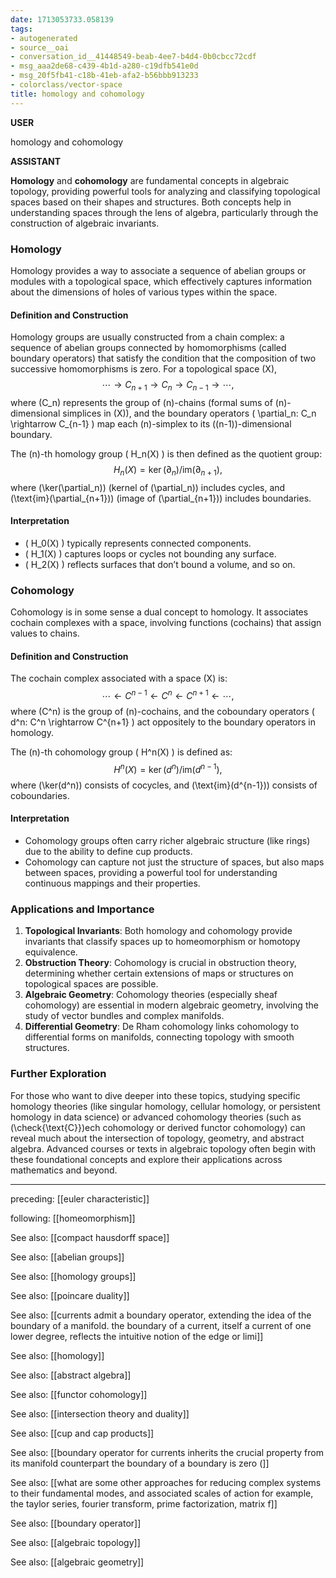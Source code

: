 ```yaml
---
date: 1713053733.058139
tags:
- autogenerated
- source__oai
- conversation_id__41448549-beab-4ee7-b4d4-0b0cbcc72cdf
- msg_aaa2de68-c439-4b1d-a280-c19dfb541e0d
- msg_20f5fb41-c18b-41eb-afa2-b56bbb913233
- colorclass/vector-space
title: homology and cohomology
---
```


**USER**

homology and cohomology


**ASSISTANT**

**Homology** and **cohomology** are fundamental concepts in algebraic topology, providing powerful tools for analyzing and classifying topological spaces based on their shapes and structures. Both concepts help in understanding spaces through the lens of algebra, particularly through the construction of algebraic invariants.

### Homology

Homology provides a way to associate a sequence of abelian groups or modules with a topological space, which effectively captures information about the dimensions of holes of various types within the space. 

#### Definition and Construction
Homology groups are usually constructed from a chain complex: a sequence of abelian groups connected by homomorphisms (called boundary operators) that satisfy the condition that the composition of two successive homomorphisms is zero. For a topological space \(X\),
$$
\cdots \rightarrow C_{n+1} \rightarrow C_n \rightarrow C_{n-1} \rightarrow \cdots,
$$
where \(C_n\) represents the group of \(n\)-chains (formal sums of \(n\)-dimensional simplices in \(X\)), and the boundary operators \( \partial_n: C_n \rightarrow C_{n-1} \) map each \(n\)-simplex to its \((n-1)\)-dimensional boundary.

The \(n\)-th homology group \( H_n(X) \) is then defined as the quotient group:
$$
H_n(X) = \ker(\partial_n) / \text{im}(\partial_{n+1}),
$$
where \(\ker(\partial_n)\) (kernel of \(\partial_n\)) includes cycles, and \(\text{im}(\partial_{n+1})\) (image of \(\partial_{n+1}\)) includes boundaries.

#### Interpretation
- \( H_0(X) \) typically represents connected components.
- \( H_1(X) \) captures loops or cycles not bounding any surface.
- \( H_2(X) \) reflects surfaces that don’t bound a volume, and so on.

### Cohomology

Cohomology is in some sense a dual concept to homology. It associates cochain complexes with a space, involving functions (cochains) that assign values to chains.

#### Definition and Construction
The cochain complex associated with a space \(X\) is:
$$
\cdots \leftarrow C^{n-1} \leftarrow C^n \leftarrow C^{n+1} \leftarrow \cdots,
$$
where \(C^n\) is the group of \(n\)-cochains, and the coboundary operators \( d^n: C^n \rightarrow C^{n+1} \) act oppositely to the boundary operators in homology.

The \(n\)-th cohomology group \( H^n(X) \) is defined as:
$$
H^n(X) = \ker(d^n) / \text{im}(d^{n-1}),
$$
where \(\ker(d^n)\) consists of cocycles, and \(\text{im}(d^{n-1})\) consists of coboundaries.

#### Interpretation
- Cohomology groups often carry richer algebraic structure (like rings) due to the ability to define cup products.
- Cohomology can capture not just the structure of spaces, but also maps between spaces, providing a powerful tool for understanding continuous mappings and their properties.

### Applications and Importance

1. **Topological Invariants**: Both homology and cohomology provide invariants that classify spaces up to homeomorphism or homotopy equivalence.
2. **Obstruction Theory**: Cohomology is crucial in obstruction theory, determining whether certain extensions of maps or structures on topological spaces are possible.
3. **Algebraic Geometry**: Cohomology theories (especially sheaf cohomology) are essential in modern algebraic geometry, involving the study of vector bundles and complex manifolds.
4. **Differential Geometry**: De Rham cohomology links cohomology to differential forms on manifolds, connecting topology with smooth structures.

### Further Exploration

For those who want to dive deeper into these topics, studying specific homology theories (like singular homology, cellular homology, or persistent homology in data science) or advanced cohomology theories (such as \(\check{\text{C}}\)ech cohomology or derived functor cohomology) can reveal much about the intersection of topology, geometry, and abstract algebra. Advanced courses or texts in algebraic topology often begin with these foundational concepts and explore their applications across mathematics and beyond.


---

preceding: [[euler characteristic]]  


following: [[homeomorphism]]

See also: [[compact hausdorff space]]


See also: [[abelian groups]]


See also: [[homology groups]]


See also: [[poincare duality]]


See also: [[currents admit a boundary operator, extending the idea of the boundary of a manifold. the boundary of a current, itself a current of one lower degree, reflects the intuitive notion of the edge or limi]]


See also: [[homology]]


See also: [[abstract algebra]]


See also: [[functor cohomology]]


See also: [[intersection theory and duality]]


See also: [[cup and cap products]]


See also: [[boundary operator for currents inherits the crucial property from its manifold counterpart the boundary of a boundary is zero (]]


See also: [[what are some other approaches for reducing complex systems to their fundamental modes, and associated scales of action for example, the taylor series, fourier transform, prime factorization, matrix f]]


See also: [[boundary operator]]


See also: [[algebraic topology]]


See also: [[algebraic geometry]]